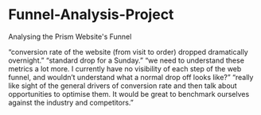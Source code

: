 # Funnel-Analysis-Project
Analysing the Prism Website's Funnel


“conversion rate of the website (from visit to order) dropped dramatically overnight.”
“standard drop for a Sunday.”
“we need to understand these metrics a lot more. I currently have no visibility of each step of the web funnel, and wouldn’t understand what a normal drop off looks like?”
“really like sight of the general drivers of conversion rate and then talk about opportunities to optimise them. It would be great to benchmark ourselves against the industry and competitors.”
